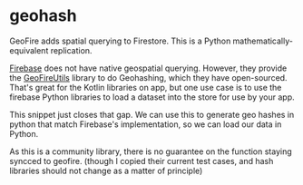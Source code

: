 # geohash
GeoFire adds spatial querying to Firestore. This is a Python mathematically-equivalent replication.

[Firebase](https://firebase.google.com/docs/firestore) does not have native geospatial querying. However, they provide the [GeoFireUtils](https://github.com/firebase/geofire-android) library to do Geohashing, which they have open-sourced. That's great for the Kotlin libraries on app, but one use case is to use the firebase Python libraries to load a dataset into the store for use by your app.

This snippet just closes that gap. We can use this to generate geo hashes in python that match Firebase's implementation, so we can load our data in Python. 

As this is a community library, there is no guarantee on the function staying syncced to geofire. (though I copied their current test cases, and hash libraries should not change as a matter of principle)
